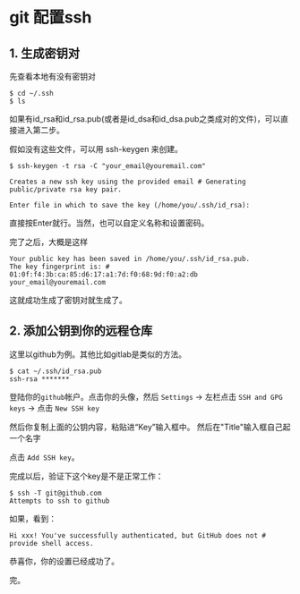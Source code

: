 # git 配置ssh

## 1. 生成密钥对

先查看本地有没有密钥对

    $ cd ~/.ssh
    $ ls

如果有id_rsa和id_rsa.pub(或者是id_dsa和id_dsa.pub之类成对的文件)，可以直接进入第二步。

假如没有这些文件，可以用 ssh-keygen 来创建。

    $ ssh-keygen -t rsa -C "your_email@youremail.com"

    Creates a new ssh key using the provided email # Generating public/private rsa key pair.

    Enter file in which to save the key (/home/you/.ssh/id_rsa):

直接按Enter就行。当然，也可以自定义名称和设置密码。

完了之后，大概是这样

    Your public key has been saved in /home/you/.ssh/id_rsa.pub.
    The key fingerprint is: # 01:0f:f4:3b:ca:85:d6:17:a1:7d:f0:68:9d:f0:a2:db your_email@youremail.com

这就成功生成了密钥对就生成了。

## 2. 添加公钥到你的远程仓库

这里以github为例。其他比如gitlab是类似的方法。

    $ cat ~/.ssh/id_rsa.pub
    ssh-rsa *******

登陆你的`github`帐户。点击你的头像，然后 `Settings` -> 左栏点击 `SSH and GPG keys` -> 点击 `New SSH key`

然后你复制上面的公钥内容，粘贴进“Key”输入框中。 然后在"Title"输入框自己起一个名字

点击 `Add SSH key`。

完成以后，验证下这个key是不是正常工作：

    $ ssh -T git@github.com
    Attempts to ssh to github

如果，看到：

    Hi xxx! You've successfully authenticated, but GitHub does not # provide shell access.

恭喜你，你的设置已经成功了。

完。